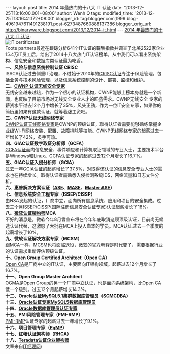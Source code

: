 --- layout: post title: 2014 年最热门的十八大 IT 认证 date:
'2013-12-25T13:16:00.001+08:00' author: Wenh Q tags: modified\_time:
'2013-12-25T13:16:41.172+08:00' blogger\_id:
tag:blogger.com,1999:blog-4961947611491238191.post-6273487660888137386
blogger\_orig\_url: http://binaryware.blogspot.com/2013/12/2014-it.html
--- [2014 年最热门的十八大 IT
认证](http://www.oschina.net/news/47189/2014-top-18-it-job-certification):
\
![IT
certificates](http://static.oschina.net/uploads/img/201312/25070110_DqSY.jpg)\
Foote
partners最近在跟踪分析641个IT认证的薪酬指数并调查了北美2522家企业15.4万IT员工后，给出了2014十八大热门IT认证榜单，从中我们可以看出系统架构、信息安全和数据库类认证最为吃香。\
**一、风险与信息系统控制认证 CRISC**\
ISACA认证过去侧重IT治理，不过始于2010年的[CRISC认证](http://www.isaca.org/Certification/CRISC-Certified-in-Risk-and-Information-Systems-Control/Pages/How-to-Become-Certified-CRISC.aspx)专注于风险管理，包括业务与技术风险管理，以及信息系统控制的设计、部署、监控和维护。\
**二、[CWNP
认证无线安全专家](http://www.cwnp.com/certifications/cwsp)**\
无线安全越来越热，作为一个很小的认证机构，CWNP能够上榜本身就是一个新闻，也反映了目前市场对无线安全专业人才的旺盛需求。CWNP无线安全
专家的薪资水平过去12个月中增长了35%，风头正劲，作为一位IT安全专家，如果你的简历里如果有这款认证，就等着涨工资吧。\
**三、CWNP认证无线网络专家**\
[CWNP认证无线网络专家](http://www.cwnp.com/certifications/cwne)是CWNP的顶级认证，取得认证者需要能够熟练掌握企业级Wi-Fi网络安装、配置、故障排除等技能。CWNP无线网络专家的起薪过去一年增长了42%，炙手可热。\
**四、GIAC认证数字取证分析师（GCFA）**\
[GCFA认证](http://www.giac.org/certification/certified-forensic-analyst-gcfa)面向信息安全、事件响应和计算机取证领域的专业人士，主要技术平台是Windows和Linux。GCFA认证专家的起薪过去12个月增长了16.7%。\
**五、GIAC认证入侵分析师（GCIA）**\
过去一年[GCIA认证](http://www.giac.org/certification/certified-intrusion-analyst-gcia)的起薪增长了37.5%，对取得该认证的信息安全专业人士的需求也在持续增长。取得认证者需熟悉入侵检测系统IDS，网络流量和日志文件分析。\
**六、惠普解决方案认证（[ASE](http://h10120.www1.hp.com/expertone/view_certifications.html)、[MASE](http://h10120.www1.hp.com/expertone/view_certifications.html)、[Master
ASE](http://h10120.www1.hp.com/expertone/view_certifications.html)）**\
**七、信息系统安全工程专家（ISSEP/CISSP）**\
由NSA发起的认证，厂商中立，面向所有信息系统、应用和项目的安全集成。过去三个月[ISSEP/CISSP](http://www.aqniu.com/infosec-wiki/1006.html)(国际注册信息安全认证专家)认证起薪增长了18%。\
**八、[微软认证架构师](http://www.microsoft.com/learning/en-us/mca-certification.aspx)MCA**\
不好的消息是，微软今年8月曾宣布将在今年年底取消这项顶级认证，目前尚无候选认证代替，这激怒了大批在MCA上投入血本的学员。MCA认证过去一个季度的起薪增长了10%。\
**九、微软认证解决方案专家（MCSM）**\
跟MCA一样，MCSM也将面临退役，微软的[官方解释](http://www.pcworld.com/article/2047982/microsoft-ends-top-masters-certification-exams-for-it-pros.html)是时代变了，需要根据行业的认证需求重新评估顶级认证。\
**十、Open Group Certified Architect（Open CA）**\
[Open
CA](http://www.opengroup.org/openca/cert/)是厂商中立的IT认证，主要面向IT架构领域。起薪过去12个月增长了16.7%。\
**十一、Open Group Master Architect**\
[OGMA](http://www.opengroup.org/certifications/professional/open-ca)是Open
Group的另一个厂商中立认证，也是面向系统架构，比Open
CA低一个级别。过去12个月起薪增长14.3%。\
**十二、Oracle认证MySQL5.1集群数据库管理员（[SCMCDBA](http://education.oracle.com/pls/web_prod-plq-dad/db_pages.getpage?page_id=458&get_params=p_track_id:MCDBA)）**\
**十三、[Oracle认证专家MySQL5数据库管理员](http://education.oracle.com/pls/web_prod-plq-dad/db_pages.getpage?page_id=458&get_params=p_track_id:MDBA)**\
**十四、[Oracle数据库管理员认证专家](http://education.oracle.com/pls/web_prod-plq-dad/db_pages.getpage?page_id=458&get_params=p_track_id:Datab11g)**\
**十五、PMI风险管理专家（PMI-RMP）**\
[PMI-RMP](http://www.pmi.org/certification/pmi-risk-management-professional-pmi-rmp.aspx)认证专家的起薪过去一年增长了9.1%。\
**十六、项目管理专家（[PgMP](http://www.pmi.org/Certification/Project-Management-Professional-PgMP.aspx)）**\
**十七、红帽认证架构师（[RHCA](http://www.redhat.com/training/certifications/rhca/)）**\
**十八、[Teradata认证企业架构师](http://www.teradata.com/tcpp.aspx?id=6182)**\
文章来自[IT经理网](http://www.ctocio.com/ "IT经理网")\

